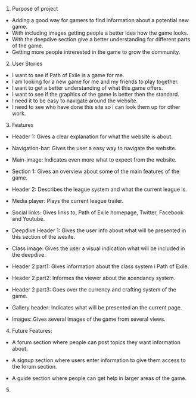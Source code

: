 1. Purpose of project

* Adding a good way for gamers to find information about a potential new game.
* With including images getting people a better idea how the game looks.
* With the deepdive section give a better understanding for different parts of the game.
* Getting more people intrerested in the game to grow the community.

2. User Stories

* I want to see if Path of Exile is a game for me.
* I am looking for a new game for me and my friends to play together.
* I want to get a better understanding of what this game offers.
* I want to see if the graphics of the game is better then the standard.
* I need it to be easy to navigate around the website.
* I need to see who have done this site so i can look them up for other work.

3. Features

* Header 1: Gives a clear explanation for what the website is about.

* Navigation-bar: Gives the user a easy way to navigate the website.

* Main-image: Indicates even more what to expect from the website.

* Section 1: Gives an overview about some of the main features of the game.

* Header 2: Describes the league system and what the current league is.

* Media player: Plays the current league trailer.

* Social links: Gives links to, Path of Exile homepage, Twitter, Facebook and Youtube.

* Deepdive Header 1: Gives the user info about what will be presented in this section of the wesite.

* Class image: Gives the user a visual indication what will be included in the deepdive.

* Header 2 part1: Gives information about the class system i Path of Exile.

* Header 2 part2: Informes the viewer about the acendancy system.

* Header 2 part3: Goes over the currency and crafting system of the game.

* Gallery header: Indicates what will be presented an the current page.

* Images: Gives several images of the game from several views.

4. Future Features:

* A forum section where people can post topics they want information about.

* A signup section where users enter information to give them access to the forum section.

* A guide section where people can get help in larger areas of the game.

5. 
